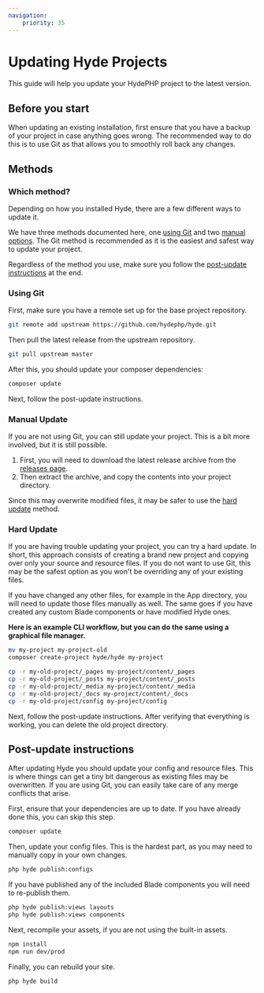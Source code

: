 ```yaml
---
navigation:
    priority: 35
---
```


# Updating Hyde Projects

This guide will help you update your HydePHP project to the latest version.


## Before you start

When updating an existing installation, first ensure that you have a backup of your project in case anything goes wrong.
The recommended way to do this is to use Git as that allows you to smoothly roll back any changes.


## Methods

### Which method?

Depending on how you installed Hyde, there are a few different ways to update it.

We have three methods documented here, one [using Git](#using-git) and two [manual options](#manual-update).
The Git method is recommended as it is the easiest and safest way to update your project.

Regardless of the method you use, make sure you follow the [post-update instructions](#post-update-instructions) at the end.

### Using Git

First, make sure you have a remote set up for the base project repository.

```bash
git remote add upstream https://github.com/hydephp/hyde.git
```

Then pull the latest release from the upstream repository.

```bash
git pull upstream master
```

After this, you should update your composer dependencies:

```bash
composer update
```

Next, follow the post-update instructions.

### Manual Update

If you are not using Git, you can still update your project. This is a bit more involved, but it is still possible.

1. First, you will need to download the latest release archive from the [releases page](https://github.com/hydephp/hyde/releases).
2. Then extract the archive, and copy the contents into your project directory.

Since this may overwrite modified files, it may be safer to use the [hard update](#hard-update) method.

### Hard Update

If you are having trouble updating your project, you can try a hard update. In short, this approach consists of creating
a brand new project and copying over only your source and resource files. If you do not want to use Git, this may be
the safest option as you won't be overriding any of your existing files.

If you have changed any other files, for example in the App directory, you will need to update those files manually as well.
The same goes if you have created any custom Blade components or have modified Hyde ones.

**Here is an example CLI workflow, but you can do the same using a graphical file manager.**

```bash
mv my-project my-project-old
composer create-project hyde/hyde my-project

cp -r my-old-project/_pages my-project/content/_pages
cp -r my-old-project/_posts my-project/content/_posts
cp -r my-old-project/_media my-project/content/_media
cp -r my-old-project/_docs my-project/content/_docs
cp -r my-old-project/config my-project/config
```

Next, follow the post-update instructions. After verifying that everything is working, you can delete the old project directory.


## Post-update instructions

After updating Hyde you should update your config and resource files. This is where things can get a tiny bit dangerous
as existing files may be overwritten. If you are using Git, you can easily take care of any merge conflicts that arise.

First, ensure that your dependencies are up to date. If you have already done this, you can skip this step.

```bash
composer update
```

Then, update your config files. This is the hardest part, as you may need to manually copy in your own changes.

```bash
php hyde publish:configs
```

If you have published any of the included Blade components you will need to re-publish them.

```bash
php hyde publish:views layouts
php hyde publish:views components
```

Next, recompile your assets, if you are not using the built-in assets.

```bash
npm install
npm run dev/prod
```

Finally, you can rebuild your site.

```bash
php hyde build
```
